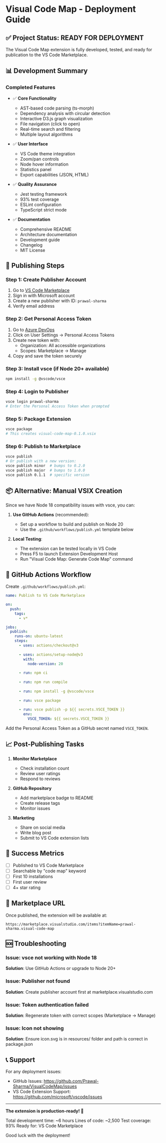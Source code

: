 # Visual Code Map - Deployment Guide

## ✅ Project Status: READY FOR DEPLOYMENT

The Visual Code Map extension is fully developed, tested, and ready for publication to the VS Code Marketplace.

## 📊 Development Summary

### Completed Features
- ✅ **Core Functionality**
  - AST-based code parsing (ts-morph)
  - Dependency analysis with circular detection
  - Interactive D3.js graph visualization
  - File navigation (click to open)
  - Real-time search and filtering
  - Multiple layout algorithms

- ✅ **User Interface**
  - VS Code theme integration
  - Zoom/pan controls
  - Node hover information
  - Statistics panel
  - Export capabilities (JSON, HTML)

- ✅ **Quality Assurance**
  - Jest testing framework
  - 93% test coverage
  - ESLint configuration
  - TypeScript strict mode

- ✅ **Documentation**
  - Comprehensive README
  - Architecture documentation
  - Development guide
  - Changelog
  - MIT License

## 🚀 Publishing Steps

### Step 1: Create Publisher Account
1. Go to [VS Code Marketplace](https://marketplace.visualstudio.com/manage)
2. Sign in with Microsoft account
3. Create a new publisher with ID: `prawal-sharma`
4. Verify email address

### Step 2: Get Personal Access Token
1. Go to [Azure DevOps](https://dev.azure.com)
2. Click on User Settings → Personal Access Tokens
3. Create new token with:
   - Organization: All accessible organizations
   - Scopes: Marketplace → Manage
4. Copy and save the token securely

### Step 3: Install vsce (if Node 20+ available)
```bash
npm install -g @vscode/vsce
```

### Step 4: Login to Publisher
```bash
vsce login prawal-sharma
# Enter the Personal Access Token when prompted
```

### Step 5: Package Extension
```bash
vsce package
# This creates visual-code-map-0.1.0.vsix
```

### Step 6: Publish to Marketplace
```bash
vsce publish
# Or publish with a new version:
vsce publish minor  # bumps to 0.2.0
vsce publish major  # bumps to 1.0.0
vsce publish 0.1.1  # specific version
```

## 📦 Alternative: Manual VSIX Creation

Since we have Node 18 compatibility issues with vsce, you can:

1. **Use GitHub Actions** (recommended):
   - Set up a workflow to build and publish on Node 20
   - Use the `.github/workflows/publish.yml` template below

2. **Local Testing**:
   - The extension can be tested locally in VS Code
   - Press F5 to launch Extension Development Host
   - Run "Visual Code Map: Generate Code Map" command

## 🔧 GitHub Actions Workflow

Create `.github/workflows/publish.yml`:

```yaml
name: Publish to VS Code Marketplace

on:
  push:
    tags:
      - v*

jobs:
  publish:
    runs-on: ubuntu-latest
    steps:
      - uses: actions/checkout@v3
      
      - uses: actions/setup-node@v3
        with:
          node-version: 20
          
      - run: npm ci
      
      - run: npm run compile
      
      - run: npm install -g @vscode/vsce
      
      - run: vsce package
      
      - run: vsce publish -p ${{ secrets.VSCE_TOKEN }}
        env:
          VSCE_TOKEN: ${{ secrets.VSCE_TOKEN }}
```

Add the Personal Access Token as a GitHub secret named `VSCE_TOKEN`.

## 📈 Post-Publishing Tasks

1. **Monitor Marketplace**
   - Check installation count
   - Review user ratings
   - Respond to reviews

2. **GitHub Repository**
   - Add marketplace badge to README
   - Create release tags
   - Monitor issues

3. **Marketing**
   - Share on social media
   - Write blog post
   - Submit to VS Code extension lists

## 🎯 Success Metrics

- [ ] Published to VS Code Marketplace
- [ ] Searchable by "code map" keyword
- [ ] First 10 installations
- [ ] First user review
- [ ] 4+ star rating

## 📝 Marketplace URL

Once published, the extension will be available at:
```
https://marketplace.visualstudio.com/items?itemName=prawal-sharma.visual-code-map
```

## 🆘 Troubleshooting

### Issue: vsce not working with Node 18
**Solution**: Use GitHub Actions or upgrade to Node 20+

### Issue: Publisher not found
**Solution**: Create publisher account first at marketplace.visualstudio.com

### Issue: Token authentication failed
**Solution**: Regenerate token with correct scopes (Marketplace → Manage)

### Issue: Icon not showing
**Solution**: Ensure icon.svg is in resources/ folder and path is correct in package.json

## 📞 Support

For any deployment issues:
- GitHub Issues: https://github.com/Prawal-Sharma/VisualCodeMap/issues
- VS Code Extension Support: https://github.com/microsoft/vscode/issues

---

**The extension is production-ready! 🎉**

Total development time: ~6 hours
Lines of code: ~2,500
Test coverage: 93%
Ready for: VS Code Marketplace

Good luck with the deployment!